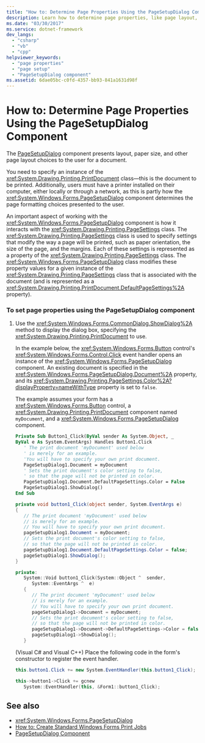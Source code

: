 ```yaml
---
title: "How to: Determine Page Properties Using the PageSetupDialog Component"
description: Learn how to determine page properties, like page layout, paper size and other layout choices by using the PageSetupDialog component
ms.date: "03/30/2017"
ms.service: dotnet-framework
dev_langs: 
  - "csharp"
  - "vb"
  - "cpp"
helpviewer_keywords: 
  - "page properties"
  - "page setup"
  - "PageSetupDialog component"
ms.assetid: 6dae05bc-c0fd-4357-bb93-841a1631d98f
---
```

# How to: Determine Page Properties Using the PageSetupDialog Component

The [PageSetupDialog](pagesetupdialog-component-windows-forms.md) component presents layout, paper size, and other page layout choices to the user for a document.

You need to specify an instance of the <xref:System.Drawing.Printing.PrintDocument> class—this is the document to be printed. Additionally, users must have a printer installed on their computer, either locally or through a network, as this is partly how the <xref:System.Windows.Forms.PageSetupDialog> component determines the page formatting choices presented to the user.

An important aspect of working with the <xref:System.Windows.Forms.PageSetupDialog> component is how it interacts with the <xref:System.Drawing.Printing.PageSettings> class. The <xref:System.Drawing.Printing.PageSettings> class is used to specify settings that modify the way a page will be printed, such as paper orientation, the size of the page, and the margins. Each of these settings is represented as a property of the <xref:System.Drawing.Printing.PageSettings> class. The <xref:System.Windows.Forms.PageSetupDialog> class modifies these property values for a given instance of the <xref:System.Drawing.Printing.PageSettings> class that is associated with the document (and is represented as a <xref:System.Drawing.Printing.PrintDocument.DefaultPageSettings%2A> property).

### To set page properties using the PageSetupDialog component

1. Use the <xref:System.Windows.Forms.CommonDialog.ShowDialog%2A> method to display the dialog box, specifying the <xref:System.Drawing.Printing.PrintDocument> to use.

     In the example below, the <xref:System.Windows.Forms.Button> control's <xref:System.Windows.Forms.Control.Click> event handler opens an instance of the <xref:System.Windows.Forms.PageSetupDialog> component. An existing document is specified in the <xref:System.Windows.Forms.PageSetupDialog.Document%2A> property, and its <xref:System.Drawing.Printing.PageSettings.Color%2A?displayProperty=nameWithType> property is set to `false`.

     The example assumes your form has a <xref:System.Windows.Forms.Button> control, a <xref:System.Drawing.Printing.PrintDocument> component named `myDocument`, and a <xref:System.Windows.Forms.PageSetupDialog> component.

    ```vb
    Private Sub Button1_Click(ByVal sender As System.Object, _
    ByVal e As System.EventArgs) Handles Button1.Click
       ' The print document 'myDocument' used below
       ' is merely for an example.
       'You will have to specify your own print document.
       PageSetupDialog1.Document = myDocument
       ' Sets the print document's color setting to false,
       ' so that the page will not be printed in color.
       PageSetupDialog1.Document.DefaultPageSettings.Color = False
       PageSetupDialog1.ShowDialog()
    End Sub
    ```

    ```csharp
    private void button1_Click(object sender, System.EventArgs e)
    {
       // The print document 'myDocument' used below
       // is merely for an example.
       // You will have to specify your own print document.
       pageSetupDialog1.Document = myDocument;
       // Sets the print document's color setting to false,
       // so that the page will not be printed in color.
       pageSetupDialog1.Document.DefaultPageSettings.Color = false;
       pageSetupDialog1.ShowDialog();
    }
    ```

    ```cpp
    private:
       System::Void button1_Click(System::Object ^  sender,
          System::EventArgs ^  e)
       {
          // The print document 'myDocument' used below
          // is merely for an example.
          // You will have to specify your own print document.
          pageSetupDialog1->Document = myDocument;
          // Sets the print document's color setting to false,
          // so that the page will not be printed in color.
          pageSetupDialog1->Document->DefaultPageSettings->Color = false;
          pageSetupDialog1->ShowDialog();
       }
    ```

     (Visual C# and Visual C++) Place the following code in the form's constructor to register the event handler.

    ```csharp
    this.button1.Click += new System.EventHandler(this.button1_Click);
    ```

    ```cpp
    this->button1->Click += gcnew
       System::EventHandler(this, &Form1::button1_Click);
    ```

## See also

- <xref:System.Windows.Forms.PageSetupDialog>
- [How to: Create Standard Windows Forms Print Jobs](../printing/overview.md)
- [PageSetupDialog Component](pagesetupdialog-component-windows-forms.md)
